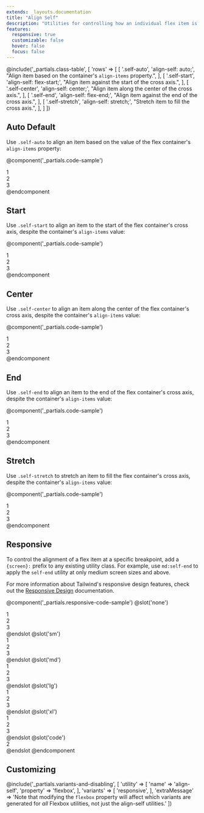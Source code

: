 ```yaml
---
extends: _layouts.documentation
title: "Align Self"
description: "Utilities for controlling how an individual flex item is positioned along its container's cross axis."
features:
  responsive: true
  customizable: false
  hover: false
  focus: false
---
```


@include('_partials.class-table', [
  'rows' => [
    [
      '.self-auto',
      'align-self: auto;',
      "Align item based on the container's <code>align-items</code> property.",
    ],
    [
      '.self-start',
      'align-self: flex-start;',
      "Align item against the start of the cross axis.",
    ],
    [
      '.self-center',
      'align-self: center;',
      "Align item along the center of the cross axis.",
    ],
    [
      '.self-end',
      'align-self: flex-end;',
      "Align item against the end of the cross axis.",
    ],
    [
      '.self-stretch',
      'align-self: stretch;',
      "Stretch item to fill the cross axis.",
    ],
  ]
])

## Auto <span class="ml-2 font-semibold text-grey-dark text-sm uppercase tracking-wide">Default</span>

Use `.self-auto` to align an item based on the value of the flex container's `align-items` property:

@component('_partials.code-sample')
<div class="flex items-stretch bg-gray-200 h-24">
  <div class="flex-1 text-grey-darker text-center bg-gray-400 px-4 py-2 m-2">1</div>
  <div class="self-auto flex-1 text-grey-darkest text-center bg-grey px-4 py-2 m-2">2</div>
  <div class="flex-1 text-grey-darker text-center bg-gray-400 px-4 py-2 m-2">3</div>
</div>
@endcomponent

## Start

Use `.self-start` to align an item to the start of the flex container's cross axis, despite the container's `align-items` value:

@component('_partials.code-sample')
<div class="flex items-stretch bg-gray-200 h-24">
  <div class="flex-1 text-grey-darker text-center bg-gray-400 px-4 py-2 m-2">1</div>
  <div class="self-start flex-1 text-grey-darkest text-center bg-grey px-4 py-2 m-2">2</div>
  <div class="flex-1 text-grey-darker text-center bg-gray-400 px-4 py-2 m-2">3</div>
</div>
@endcomponent

## Center

Use `.self-center` to align an item along the center of the flex container's cross axis, despite the container's `align-items` value:

@component('_partials.code-sample')
<div class="flex items-stretch bg-gray-200 h-24">
  <div class="flex-1 text-grey-darker text-center bg-gray-400 px-4 py-2 m-2">1</div>
  <div class="self-center flex-1 text-grey-darkest text-center bg-grey px-4 py-2 m-2">2</div>
  <div class="flex-1 text-grey-darker text-center bg-gray-400 px-4 py-2 m-2">3</div>
</div>
@endcomponent

## End

Use `.self-end` to align an item to the end of the flex container's cross axis, despite the container's `align-items` value:

@component('_partials.code-sample')
<div class="flex items-stretch bg-gray-200 h-24">
  <div class="flex-1 text-grey-darker text-center bg-gray-400 px-4 py-2 m-2">1</div>
  <div class="self-end flex-1 text-grey-darkest text-center bg-grey px-4 py-2 m-2">2</div>
  <div class="flex-1 text-grey-darker text-center bg-gray-400 px-4 py-2 m-2">3</div>
</div>
@endcomponent

## Stretch

Use `.self-stretch` to stretch an item to fill the flex container's cross axis, despite the container's `align-items` value:

@component('_partials.code-sample')
<div class="flex items-start bg-gray-200 h-24">
  <div class="flex-1 text-grey-darker text-center bg-gray-400 px-4 py-2 m-2">1</div>
  <div class="self-stretch flex-1 text-grey-darkest text-center bg-grey px-4 py-2 m-2">2</div>
  <div class="flex-1 text-grey-darker text-center bg-gray-400 px-4 py-2 m-2">3</div>
</div>
@endcomponent

## Responsive

To control the alignment of a flex item at a specific breakpoint, add a `{screen}:` prefix to any existing utility class. For example, use `md:self-end` to apply the `self-end` utility at only medium screen sizes and above.

For more information about Tailwind's responsive design features, check out the [Responsive Design](/docs/responsive-design) documentation.

@component('_partials.responsive-code-sample')
@slot('none')
<div class="flex items-stretch bg-gray-200 h-24">
  <div class="flex-1 text-grey-darker text-center bg-gray-400 px-4 py-2 m-2">1</div>
  <div class="self-auto flex-1 text-grey-darkest text-center bg-grey px-4 py-2 m-2">2</div>
  <div class="flex-1 text-grey-darker text-center bg-gray-400 px-4 py-2 m-2">3</div>
</div>
@endslot
@slot('sm')
<div class="flex items-stretch bg-gray-200 h-24">
  <div class="flex-1 text-grey-darker text-center bg-gray-400 px-4 py-2 m-2">1</div>
  <div class="self-start flex-1 text-grey-darkest text-center bg-grey px-4 py-2 m-2">2</div>
  <div class="flex-1 text-grey-darker text-center bg-gray-400 px-4 py-2 m-2">3</div>
</div>
@endslot
@slot('md')
<div class="flex items-stretch bg-gray-200 h-24">
  <div class="flex-1 text-grey-darker text-center bg-gray-400 px-4 py-2 m-2">1</div>
  <div class="self-end flex-1 text-grey-darkest text-center bg-grey px-4 py-2 m-2">2</div>
  <div class="flex-1 text-grey-darker text-center bg-gray-400 px-4 py-2 m-2">3</div>
</div>
@endslot
@slot('lg')
<div class="flex items-stretch bg-gray-200 h-24">
  <div class="flex-1 text-grey-darker text-center bg-gray-400 px-4 py-2 m-2">1</div>
  <div class="self-center flex-1 text-grey-darkest text-center bg-grey px-4 py-2 m-2">2</div>
  <div class="flex-1 text-grey-darker text-center bg-gray-400 px-4 py-2 m-2">3</div>
</div>
@endslot
@slot('xl')
<div class="flex items-stretch bg-gray-200 h-24">
  <div class="flex-1 text-grey-darker text-center bg-gray-400 px-4 py-2 m-2">1</div>
  <div class="self-stretch flex-1 text-grey-darkest text-center bg-grey px-4 py-2 m-2">2</div>
  <div class="flex-1 text-grey-darker text-center bg-gray-400 px-4 py-2 m-2">3</div>
</div>
@endslot
@slot('code')
<div class="items-stretch ...">
  <!-- ... -->
  <div class="none:self-auto sm:self-start md:self-end lg:self-center xl:self-stretch ...">2</div>
  <!-- ... -->
</div>
@endslot
@endcomponent

## Customizing

@include('_partials.variants-and-disabling', [
    'utility' => [
        'name' => 'align-self',
        'property' => 'flexbox',
    ],
    'variants' => [
        'responsive',
    ],
    'extraMessage' => 'Note that modifying the <code>flexbox</code> property will affect which variants are generated for <em>all</em> Flexbox utilities, not just the align-self utilities.'
])
